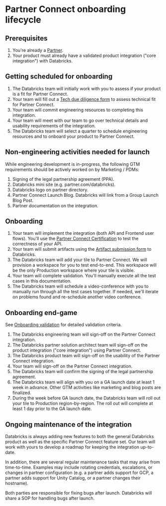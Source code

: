 # Partner Connect onboarding lifecycle

## Prerequisites
1. You're already a [Partner](https://partners.databricks.com).
2. Your product must already have a validated product integration ("core integration") with Databricks.

## Getting scheduled for onboarding

1. The Databricks team will initially work with you to assess if your product is a fit for Partner Connect.
2. Your team will fill out a [Tech due diligence form](https://docs.google.com/forms/d/e/1FAIpQLSftDtJiqKirOL81_4ZTRM-bu27lmjZcEvOl4mGryyZ1WpTBHg/viewform) to assess technical fit for Partner Connect.
3. Your team will commit engineering resources to completing this integration.
4. Your team will meet with our team to go over technical details and usability requirements of the integration.
5. The Databricks team will select a quarter to schedule engineering resources and to onboard your product to Partner Connect.

## Non-engineering activities needed for launch
While engineering development is in-progress, the following GTM requirements should be actively worked on by Marketing / PDMs:
1. Signing of the legal partnership agreement (PPA).
2. Databricks mini site (e.g. partner.com/databricks).
3. Databricks logo on partner directory.
4. Partner Connect Launch Blog.  Databricks will link from a Group Launch Blog Post.
5. Partner documentation on the integration.

## Onboarding

1. Your team will implement the integration (both API and Frontend user flows).  You'll use the [Partner Connect Certification](README.md#partner-connect-certification) to test the correctness of your API.
2. Your team will submit artifacts using the [Artifact submission form](https://docs.google.com/forms/d/e/1FAIpQLSde_LVKbMeEqT1k1lujtIOPQCzIkEhJpz5JdhdcA613ErsHVA/viewform) to Databricks.
3. The Databricks team will add your tile to Partner Connect.  We will provision a workspace for you to test end-to-end.  This workspace will be the only Production workspace where your tile is visible.
4. Your team will complete validation.  You'll manually execute all the test cases in this documentation.
5. The Databricks team will schedule a video-conference with you to manually run through all the test cases together.  If needed, we'll iterate on problems found and re-schedule another video conference.

## Onboarding end-game

See [Onboarding validation](OnboardingValidationDoc.md) for detailed validation criteria.

1. The Databricks engineering team will sign-off on the Partner Connect integration.
2. The Databricks partner solution architect team will sign-off on the product integration ("core integration") using Partner Connect.
3. The Databricks product team will sign-off on the usability of the Partner Connect integration.
4. Your team will sign-off on the Partner Connect integration.
5. The Databricks team will confirm the signing of the legal partnership agreement.
6. The Databricks team will align with you on a GA launch date at least 1 week in advance.  Other GTM activities like marketing and blog posts are finalized.
7. During the week before GA launch date, the Databricks team will roll out your tile to Production region-by-region.  The roll out will complete at least 1 day prior to the GA launch date.

## Ongoing maintenance of the integration

Databricks is always adding new features to both the general Databricks product as well as the specific Partner Connect feature set.  Our team will work with yours to develop a roadmap for keeping the integration up-to-date.

In addition, there are several regular maintenance tasks that may arise from time-to-time.  Examples may include rotating credentials, escalations, or changes in partner configuration (e.g. a partner adds support for GCP, a partner adds support for Unity Catalog, or a partner changes their hostname).

Both parties are responsible for fixing bugs after launch.  Databricks will share a SOP for handling bugs after launch.
